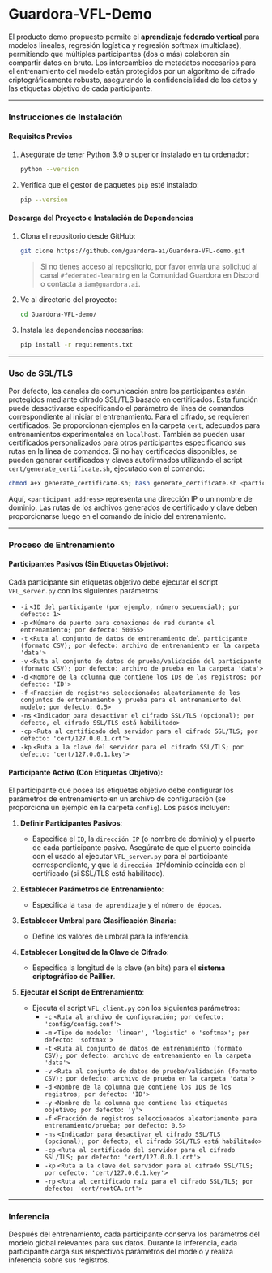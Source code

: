 # **Guardora-VFL-Demo**

El producto demo propuesto permite el **aprendizaje federado vertical** para modelos lineales, regresión logística y regresión softmax (multiclase), permitiendo que múltiples participantes (dos o más) colaboren sin compartir datos en bruto. Los intercambios de metadatos necesarios para el entrenamiento del modelo están protegidos por un algoritmo de cifrado criptográficamente robusto, asegurando la confidencialidad de los datos y las etiquetas objetivo de cada participante.

---

### **Instrucciones de Instalación**

#### **Requisitos Previos**
1. Asegúrate de tener Python 3.9 o superior instalado en tu ordenador:
   ```bash
   python --version
   ```

2. Verifica que el gestor de paquetes `pip` esté instalado:
   ```bash
   pip --version
   ```

#### **Descarga del Proyecto e Instalación de Dependencias**
1. Clona el repositorio desde GitHub:
   ```bash
   git clone https://github.com/guardora-ai/Guardora-VFL-demo.git
   ```
   > Si no tienes acceso al repositorio, por favor envía una solicitud al canal `#federated-learning` en la Comunidad Guardora en Discord o contacta a `iam@guardora.ai`.

2. Ve al directorio del proyecto:
   ```bash
   cd Guardora-VFL-demo/
   ```

3. Instala las dependencias necesarias:
   ```bash
   pip install -r requirements.txt
   ```

---

### **Uso de SSL/TLS**
Por defecto, los canales de comunicación entre los participantes están protegidos mediante cifrado SSL/TLS basado en certificados. Esta función puede desactivarse especificando el parámetro de línea de comandos correspondiente al iniciar el entrenamiento. Para el cifrado, se requieren certificados. Se proporcionan ejemplos en la carpeta `cert`, adecuados para entrenamientos experimentales en `localhost`. También se pueden usar certificados personalizados para otros participantes especificando sus rutas en la línea de comandos. Si no hay certificados disponibles, se pueden generar certificados y claves autofirmados utilizando el script `cert/generate_certificate.sh`, ejecutado con el comando:

```bash
chmod a+x generate_certificate.sh; bash generate_certificate.sh <participant_address>
```

Aquí, `<participant_address>` representa una dirección IP o un nombre de dominio. Las rutas de los archivos generados de certificado y clave deben proporcionarse luego en el comando de inicio del entrenamiento.

---

### **Proceso de Entrenamiento**

#### **Participantes Pasivos (Sin Etiquetas Objetivo)**:
Cada participante sin etiquetas objetivo debe ejecutar el script `VFL_server.py` con los siguientes parámetros:

- `-i` `<ID del participante (por ejemplo, número secuencial); por defecto: 1>`
- `-p` `<Número de puerto para conexiones de red durante el entrenamiento; por defecto: 50055>`
- `-t` `<Ruta al conjunto de datos de entrenamiento del participante (formato CSV); por defecto: archivo de entrenamiento en la carpeta 'data'>`
- `-v` `<Ruta al conjunto de datos de prueba/validación del participante (formato CSV); por defecto: archivo de prueba en la carpeta 'data'>`
- `-d` `<Nombre de la columna que contiene los IDs de los registros; por defecto: 'ID'>`
- `-f` `<Fracción de registros seleccionados aleatoriamente de los conjuntos de entrenamiento y prueba para el entrenamiento del modelo; por defecto: 0.5>`
- `-ns` `<Indicador para desactivar el cifrado SSL/TLS (opcional); por defecto, el cifrado SSL/TLS está habilitado>`
- `-cp` `<Ruta al certificado del servidor para el cifrado SSL/TLS; por defecto: 'cert/127.0.0.1.crt'>`
- `-kp` `<Ruta a la clave del servidor para el cifrado SSL/TLS; por defecto: 'cert/127.0.0.1.key'>`

#### **Participante Activo (Con Etiquetas Objetivo)**:
El participante que posea las etiquetas objetivo debe configurar los parámetros de entrenamiento en un archivo de configuración (se proporciona un ejemplo en la carpeta `config`). Los pasos incluyen:

1. **Definir Participantes Pasivos**:
   - Especifica el `ID`, la `dirección IP` (o nombre de dominio) y el puerto de cada participante pasivo. Asegúrate de que el puerto coincida con el usado al ejecutar `VFL_server.py` para el participante correspondiente, y que la `dirección IP`/dominio coincida con el certificado (si SSL/TLS está habilitado).

2. **Establecer Parámetros de Entrenamiento**:
   - Especifica la `tasa de aprendizaje` y el `número de épocas`.

3. **Establecer Umbral para Clasificación Binaria**:
   - Define los valores de umbral para la inferencia.

4. **Establecer Longitud de la Clave de Cifrado**:
   - Especifica la longitud de la clave (en bits) para el **sistema criptográfico de Paillier**.

5. **Ejecutar el Script de Entrenamiento**:
   - Ejecuta el script `VFL_client.py` con los siguientes parámetros:
     - `-c` `<Ruta al archivo de configuración; por defecto: 'config/config.conf'>`
     - `-m` `<Tipo de modelo: 'linear', 'logistic' o 'softmax'; por defecto: 'softmax'>`
     - `-t` `<Ruta al conjunto de datos de entrenamiento (formato CSV); por defecto: archivo de entrenamiento en la carpeta 'data'>`
     - `-v` `<Ruta al conjunto de datos de prueba/validación (formato CSV); por defecto: archivo de prueba en la carpeta 'data'>`
     - `-d` `<Nombre de la columna que contiene los IDs de los registros; por defecto: 'ID'>`
     - `-y` `<Nombre de la columna que contiene las etiquetas objetivo; por defecto: 'y'>`
     - `-f` `<Fracción de registros seleccionados aleatoriamente para entrenamiento/prueba; por defecto: 0.5>`
     - `-ns` `<Indicador para desactivar el cifrado SSL/TLS (opcional); por defecto, el cifrado SSL/TLS está habilitado>`
     - `-cp` `<Ruta al certificado del servidor para el cifrado SSL/TLS; por defecto: 'cert/127.0.0.1.crt'>`
     - `-kp` `<Ruta a la clave del servidor para el cifrado SSL/TLS; por defecto: 'cert/127.0.0.1.key'>`
     - `-rp` `<Ruta al certificado raíz para el cifrado SSL/TLS; por defecto: 'cert/rootCA.crt'>`

---

### **Inferencia**
Después del entrenamiento, cada participante conserva los parámetros del modelo global relevantes para sus datos. Durante la inferencia, cada participante carga sus respectivos parámetros del modelo y realiza inferencia sobre sus registros.